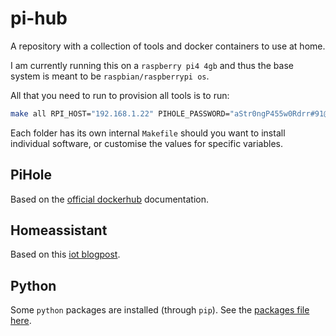 # pi-hub

A repository with a collection of tools and docker containers to use at home.

I am currently running this on a `raspberry pi4 4gb` and thus the base system is meant to be `raspbian/raspberrypi os`.

All that you need to run to provision all tools is to run:

```bash
make all RPI_HOST="192.168.1.22" PIHOLE_PASSWORD="aStr0ngP455w0Rdrr#91@"
```

Each folder has its own internal `Makefile` should you want to install individual software, or customise the values for specific variables.

## PiHole

Based on the [official dockerhub](https://hub.docker.com/r/pihole/pihole/) documentation.
## Homeassistant

Based on this [iot blogpost](https://iotechonline.com/home-assistant-install-with-docker-compose/?cn-reloaded=1).

## Python

Some `python` packages are installed (through `pip`). See the [packages file here](./tools/requirements.txt).
